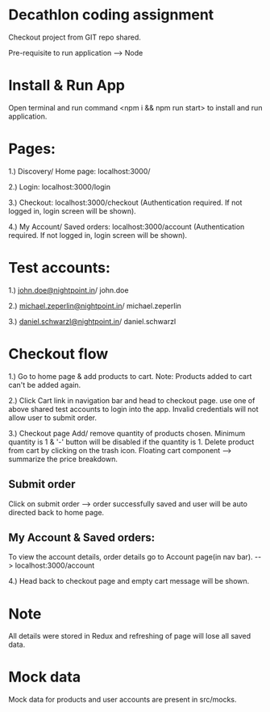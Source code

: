 # Decathlon coding assignment

Checkout project from GIT repo shared.

Pre-requisite to run application --> Node

# Install & Run App
Open terminal and run command <npm i && npm run start> to install and run application.

# Pages:
1.) Discovery/ Home page: localhost:3000/

2.) Login: localhost:3000/login

3.) Checkout: localhost:3000/checkout (Authentication required. If not logged in, login screen will be shown).

4.) My Account/ Saved orders: localhost:3000/account (Authentication required. If not logged in, login screen will be shown).

# Test accounts:
1.) john.doe@nightpoint.in/ john.doe

2.) michael.zeperlin@nightpoint.in/ michael.zeperlin

3.) daniel.schwarzl@nightpoint.in/ daniel.schwarzl

# Checkout flow

1.) Go to home page & add products to cart.
Note: Products added to cart can't be added again.

2.) Click Cart link in navigation bar and head to checkout page.
use one of above shared test accounts to login into the app.
Invalid credentials will not allow user to submit order.

3.) Checkout page
Add/ remove quantity of products chosen.
Minimum quantity is 1 & '-' button will be disabled if the quantity is 1.
Delete product from cart by clicking on the trash icon.
Floating cart component --> summarize the price breakdown.

## Submit order
Click on submit order --> order successfully saved and user will be auto directed back to home page.

## My Account & Saved orders:
To view the account details, order details go to Account page(in nav bar). --> localhost:3000/account

4.) Head back to checkout page and empty cart message will be shown.


# Note
All details were stored in Redux and refreshing of page will lose all saved data.

# Mock data
Mock data for products and user accounts are present in src/mocks.
